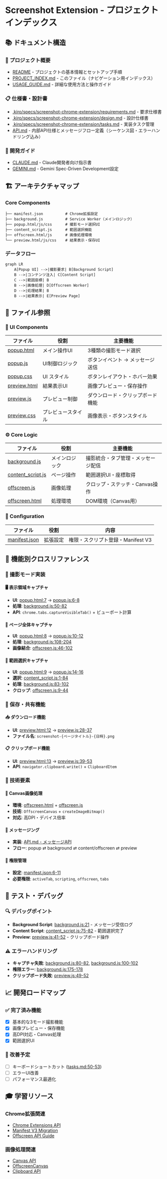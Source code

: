 # Screenshot Extension - プロジェクトインデックス

## 📚 ドキュメント構造

### 🎯 プロジェクト概要
- [README](README.md) - プロジェクトの基本情報とセットアップ手順
- [PROJECT_INDEX.md](PROJECT_INDEX.md) - このファイル（ナビゲーション用インデックス）
- [USAGE_GUIDE.md](USAGE_GUIDE.md) - 詳細な使用方法と操作ガイド

### 📋 仕様書・設計書
- [.kiro/specs/screenshot-chrome-extension/requirements.md](.kiro/specs/screenshot-chrome-extension/requirements.md) - 要求仕様書
- [.kiro/specs/screenshot-chrome-extension/design.md](.kiro/specs/screenshot-chrome-extension/design.md) - 設計仕様書  
- [.kiro/specs/screenshot-chrome-extension/tasks.md](.kiro/specs/screenshot-chrome-extension/tasks.md) - 実装タスク管理
- [API.md](API.md) - 内部API仕様とメッセージフロー定義（シーケンス図・エラーハンドリング込み）

### 🔧 開発ガイド
- [CLAUDE.md](CLAUDE.md) - Claude開発者向け指示書
- [GEMINI.md](GEMINI.md) - Gemini Spec-Driven Development設定

## 🏗️ アーキテクチャマップ

### Core Components
```
├── manifest.json          # Chrome拡張設定
├── background.js          # Service Worker（メインロジック）
├── popup.html/js/css      # 撮影モード選択UI
├── content_script.js      # 範囲選択機能
├── offscreen.html/js      # 画像処理環境
└── preview.html/js/css    # 結果表示・保存UI
```

### データフロー
```mermaid
graph LR
    A[Popup UI] -->|撮影要求| B[Background Script]
    B -->|コンテンツ注入| C[Content Script]  
    C -->|範囲座標| B
    B -->|画像処理| D[Offscreen Worker]
    D -->|処理結果| B
    B -->|結果表示| E[Preview Page]
```

## 📁 ファイル参照

### 🎨 UI Components
| ファイル | 役割 | 主要機能 |
|---------|------|----------|
| [popup.html](popup.html) | メイン操作UI | 3種類の撮影モード選択 |
| [popup.js](popup.js) | UI制御ロジック | ボタンイベント → メッセージ送信 |
| [popup.css](popup.css) | UI スタイル | ボタンレイアウト・ホバー効果 |
| [preview.html](preview.html) | 結果表示UI | 画像プレビュー・保存操作 |
| [preview.js](preview.js) | プレビュー制御 | ダウンロード・クリップボード機能 |
| [preview.css](preview.css) | プレビュースタイル | 画像表示・ボタンスタイル |

### ⚙️ Core Logic  
| ファイル | 役割 | 主要機能 |
|---------|------|----------|
| [background.js](background.js) | メインロジック | 撮影統合・タブ管理・メッセージ配信 |
| [content_script.js](content_script.js) | ページ操作 | 範囲選択UI・座標取得 |
| [offscreen.js](offscreen.js) | 画像処理 | クロップ・ステッチ・Canvas操作 |
| [offscreen.html](offscreen.html) | 処理環境 | DOM環境（Canvas用） |

### 📄 Configuration
| ファイル | 役割 | 内容 |
|---------|------|------|
| [manifest.json](manifest.json) | 拡張設定 | 権限・スクリプト登録・Manifest V3 |

## 🔗 機能別クロスリファレンス

### 📸 撮影モード実装

#### 🖥️ 表示領域キャプチャ
- **UI**: [popup.html:7](popup.html#L7) → [popup.js:6-8](popup.js#L6-L8)
- **処理**: [background.js:50-82](background.js#L50-L82)
- **API**: `chrome.tabs.captureVisibleTab()` + ビューポート計算

#### 📄 ページ全体キャプチャ  
- **UI**: [popup.html:8](popup.html#L8) → [popup.js:10-12](popup.js#L10-L12)
- **処理**: [background.js:108-204](background.js#L108-L204)
- **画像結合**: [offscreen.js:46-102](offscreen.js#L46-L102)

#### 🎯 範囲選択キャプチャ
- **UI**: [popup.html:9](popup.html#L9) → [popup.js:14-16](popup.js#L14-L16)
- **選択**: [content_script.js:1-84](content_script.js#L1-L84)
- **処理**: [background.js:83-102](background.js#L83-L102)
- **クロップ**: [offscreen.js:9-44](offscreen.js#L9-L44)

### 💾 保存・共有機能

#### 📥 ダウンロード機能
- **UI**: [preview.html:12](preview.html#L12) → [preview.js:28-37](preview.js#L28-L37)
- **ファイル名**: `screenshot-{ページタイトル}-{日時}.png`

#### 📋 クリップボード機能
- **UI**: [preview.html:13](preview.html#L13) → [preview.js:39-53](preview.js#L39-L53)
- **API**: `navigator.clipboard.write()` + `ClipboardItem`

### 🔧 技術要素

#### 🎨 Canvas画像処理
- **環境**: [offscreen.html](offscreen.html) + [offscreen.js](offscreen.js)
- **技術**: `OffscreenCanvas` + `createImageBitmap()`
- **対応**: 高DPI・デバイス倍率

#### 📡 メッセージング
- **実装**: [API.md - メッセージAPI](API.md#メッセージapi)
- **フロー**: popup ⇄ background ⇄ content/offscreen ⇄ preview

#### 🔐 権限管理
- **設定**: [manifest.json:6-11](manifest.json#L6-L11)
- **必要権限**: `activeTab`, `scripting`, `offscreen`, `tabs`

## 🧪 テスト・デバッグ

### 🔍 デバッグポイント
- **Background Script**: [background.js:21](background.js#L21) - メッセージ受信ログ
- **Content Script**: [content_script.js:75-82](content_script.js#L75-L82) - 範囲選択完了
- **Preview**: [preview.js:41-52](preview.js#L41-L52) - クリップボード操作

### ⚠️ エラーハンドリング
- **キャプチャ失敗**: [background.js:80-82](background.js#L80-L82), [background.js:100-102](background.js#L100-L102)
- **権限エラー**: [background.js:175-178](background.js#L175-L178)
- **クリップボード失敗**: [preview.js:49-52](preview.js#L49-L52)

## 📈 開発ロードマップ

### ✅ 完了済み機能
- [x] 基本的な3モード撮影機能
- [x] 画像プレビュー・保存機能  
- [x] 高DPI対応・Canvas処理
- [x] 範囲選択UI

### 🔄 改善予定
- [ ] キーボードショートカット ([tasks.md:50-53](.kiro/specs/screenshot-chrome-extension/tasks.md#L50-L53))
- [ ] エラーUI改善
- [ ] パフォーマンス最適化

## 🎓 学習リソース

### Chrome拡張関連
- [Chrome Extensions API](https://developer.chrome.com/docs/extensions/)
- [Manifest V3 Migration](https://developer.chrome.com/docs/extensions/migrating/)
- [Offscreen API Guide](https://developer.chrome.com/docs/extensions/reference/offscreen/)

### 画像処理関連
- [Canvas API](https://developer.mozilla.org/docs/Web/API/Canvas_API)
- [OffscreenCanvas](https://developer.mozilla.org/docs/Web/API/OffscreenCanvas)
- [Clipboard API](https://developer.mozilla.org/docs/Web/API/Clipboard_API)